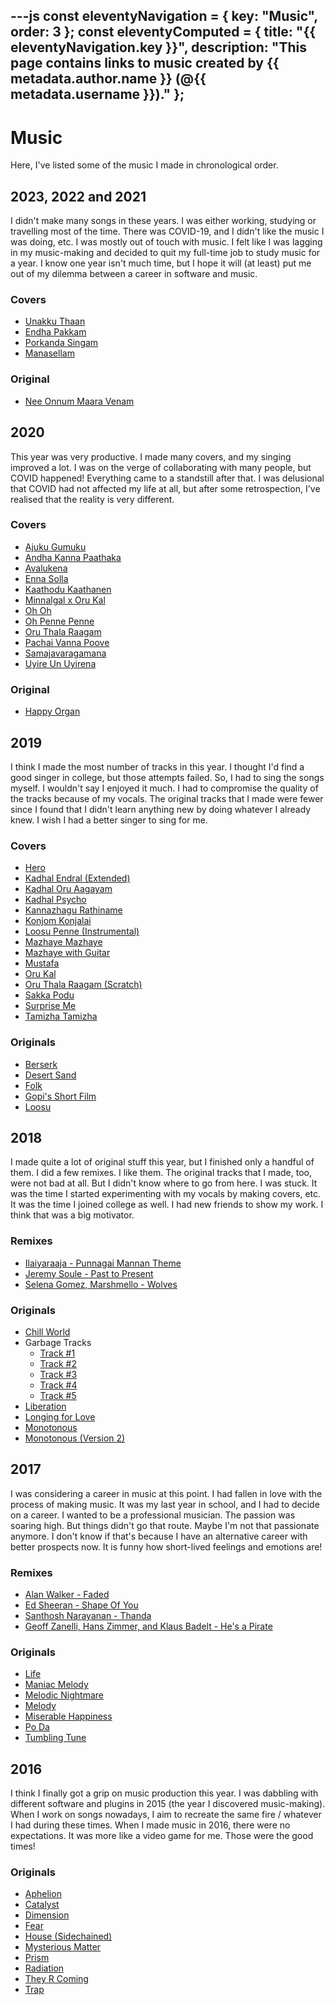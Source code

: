 ---js
const eleventyNavigation = {
	key: "Music",
	order: 3
};
const eleventyComputed = {
	title: "{{ eleventyNavigation.key }}",
	description: "This page contains links to music created by {{ metadata.author.name }} (@{{ metadata.username }})."
};
---

# Music

Here, I've listed some of the music I made in chronological order.

## 2023, 2022 and 2021

I didn't make many songs in these years. I was either working, studying or travelling most of the time. There was COVID-19, and I didn't like the music I was doing, etc. I was mostly out of touch with music. I felt like I was lagging in my music-making and decided to quit my full-time job to study music for a year. I know one year isn't much time, but I hope it will (at least) put me out of my dilemma between a career in software and music.

### Covers

- [Unakku Thaan](https://music.sharavananpa.dev/2023/unakku_thaan.mp3)
- [Endha Pakkam](https://music.sharavananpa.dev/2023/endha_pakkam_remixed.mp3)
- [Porkanda Singam](https://music.sharavananpa.dev/2022/porkanda_singam.mp3)
- [Manasellam](https://music.sharavananpa.dev/2021/manasellam.mp3)

### Original

- [Nee Onnum Maara Venam](https://music.sharavananpa.dev/2021/nee_onnum_maara_venam.mp3)

## 2020

This year was very productive. I made many covers, and my singing improved a lot. I was on the verge of collaborating with many people, but COVID happened! Everything came to a standstill after that. I was delusional that COVID had not affected my life at all, but after some retrospection, I've realised that the reality is very different.

### Covers

- [Ajuku Gumuku](https://music.sharavananpa.dev/2020/ajuku_gumuku.mp3)
- [Andha Kanna Paathaka](https://music.sharavananpa.dev/2020/andha_kanna_paathaka.mp3)
- [Avalukena](https://music.sharavananpa.dev/2020/avalukena.mp3)
- [Enna Solla](https://music.sharavananpa.dev/2020/enna_solla.mp3)
- [Kaathodu Kaathanen](https://music.sharavananpa.dev/2020/kaathodu_kaathanen.mp3)
- [Minnalgal x Oru Kal](https://music.sharavananpa.dev/2020/minnalgal_oru_kal.mp3)
- [Oh Oh](https://music.sharavananpa.dev/2020/oh_oh.mp3)
- [Oh Penne Penne](https://music.sharavananpa.dev/2020/oh_penne_penne.mp3)
- [Oru Thala Raagam](https://music.sharavananpa.dev/2020/oru_thala_raagam.mp3)
- [Pachai Vanna Poove](https://music.sharavananpa.dev/2020/pachai_vanna_poove.mp3)
- [Samajavaragamana](https://music.sharavananpa.dev/2020/samajavaragamana.mp3)
- [Uyire Un Uyirena](https://music.sharavananpa.dev/2020/uyire_un_uyirena.mp3)

### Original

- [Happy Organ](https://music.sharavananpa.dev/2020/happy_organ.mp3)



## 2019

I think I made the most number of tracks in this year. I thought I'd find a good singer in college, but those attempts failed. So, I had to sing the songs myself. I wouldn't say I enjoyed it much. I had to compromise the quality of the tracks because of my vocals. The original tracks that I made were fewer since I found that I didn't learn anything new by doing whatever I already knew. I wish I had a better singer to sing for me.

### Covers

- [Hero](https://music.sharavananpa.dev/2019/hero.mp3)
- [Kadhal Endral (Extended)](https://music.sharavananpa.dev/2019/kadhal_endral_extended.mp3)
- [Kadhal Oru Aagayam](https://music.sharavananpa.dev/2019/kadhal_oru_aagayam.mp3)
- [Kadhal Psycho](https://music.sharavananpa.dev/2019/kadhal_psycho.mp3)
- [Kannazhagu Rathiname](https://music.sharavananpa.dev/2019/kannazhagu_rathiname.mp3)
- [Konjom Konjalai](https://music.sharavananpa.dev/2019/konjom_konjalai.mp3)
- [Loosu Penne (Instrumental)](https://music.sharavananpa.dev/2019/loosu_penne_remix.mp3)
- [Mazhaye Mazhaye](https://music.sharavananpa.dev/2019/mazhaye_mazhaye.mp3)
- [Mazhaye with Guitar](https://music.sharavananpa.dev/2019/mazhaye_w_guitar.mp3)
- [Mustafa](https://music.sharavananpa.dev/2019/mustafa.mp3)
- [Oru Kal](https://music.sharavananpa.dev/2019/oru_kal.mp3)
- [Oru Thala Raagam (Scratch)](https://music.sharavananpa.dev/2019/oru_thala_raagam_init.mp3)
- [Sakka Podu](https://music.sharavananpa.dev/2019/sakka_podu.mp3)
- [Surprise Me](https://music.sharavananpa.dev/2019/surprise_me.mp3)
- [Tamizha Tamizha](https://music.sharavananpa.dev/2019/tamizha_tamizha.mp3)

### Originals

- [Berserk](https://music.sharavananpa.dev/2019/berserk.mp3)
- [Desert Sand](https://music.sharavananpa.dev/2019/desert_sand.mp3)
- [Folk](https://music.sharavananpa.dev/2019/folk.mp3)
- [Gopi's Short Film](https://music.sharavananpa.dev/2019/gopi_short_film.mp3)
- [Loosu](https://music.sharavananpa.dev/2019/loosu.mp3)



## 2018

I made quite a lot of original stuff this year, but I finished only a handful of them. I did a few remixes. I like them. The original tracks that I made, too, were not bad at all. But I didn't know where to go from here. I was stuck. It was the time I started experimenting with my vocals by making covers, etc. It was the time I joined college as well. I had new friends to show my work. I think that was a big motivator.

### Remixes

- [Ilaiyaraaja - Punnagai Mannan Theme](https://music.sharavananpa.dev/2018/ilaiyaraaja_punnagai_mannan_theme_remix.mp3)
- [Jeremy Soule - Past to Present](https://music.sharavananpa.dev/2018/jeremy_soule_past_to_present_remix.mp3)
- [Selena Gomez, Marshmello - Wolves](https://music.sharavananpa.dev/2018/selena_gomez_marshmello_wolves_remix.mp3)

### Originals

- [Chill World](https://music.sharavananpa.dev/2018/chill_world.mp3)
- Garbage Tracks
    - [Track #1](https://music.sharavananpa.dev/2018/garbage_track_1.mp3)
    - [Track #2](https://music.sharavananpa.dev/2018/garbage_track_2.mp3)
    - [Track #3](https://music.sharavananpa.dev/2018/garbage_track_3.mp3)
    - [Track #4](https://music.sharavananpa.dev/2018/garbage_track_4.mp3)
    - [Track #5](https://music.sharavananpa.dev/2018/garbage_track_5.mp3)
- [Liberation](https://music.sharavananpa.dev/2018/liberation.mp3)
- [Longing for Love](https://music.sharavananpa.dev/2018/longing_for_love.mp3)
- [Monotonous](https://music.sharavananpa.dev/2018/monotonous.mp3)
- [Monotonous (Version 2)](https://music.sharavananpa.dev/2018/monotonous_version_2.mp3)



## 2017

I was considering a career in music at this point. I had fallen in love with the process of making music. It was my last year in school, and I had to decide on a career. I wanted to be a professional musician. The passion was soaring high. But things didn't go that route. Maybe I'm not that passionate anymore. I don't know if that's because I have an alternative career with better prospects now. It is funny how short-lived feelings and emotions are!

### Remixes

- [Alan Walker - Faded](https://music.sharavananpa.dev/2017/alan_walker_faded_remix.mp3)
- [Ed Sheeran - Shape Of You](https://music.sharavananpa.dev/2017/ed_sheeran_shape_of_you_remix.mp3)
- [Santhosh Narayanan - Thanda](https://music.sharavananpa.dev/2017/good_meets_evil.mp3)
- [Geoff Zanelli, Hans Zimmer, and Klaus Badelt - He's a Pirate](https://music.sharavananpa.dev/2017/hes_a_pirate.mp3)

### Originals

- [Life](https://music.sharavananpa.dev/2017/life.mp3)
- [Maniac Melody](https://music.sharavananpa.dev/2017/maniac_melody.mp3)
- [Melodic Nightmare](https://music.sharavananpa.dev/2017/melodic_nightmare.mp3)
- [Melody](https://music.sharavananpa.dev/2017/melody.mp3)
- [Miserable Happiness](https://music.sharavananpa.dev/2017/miserable_happiness.mp3)
- [Po Da](https://music.sharavananpa.dev/2017/po_da.mp3)
- [Tumbling Tune](https://music.sharavananpa.dev/2017/tumbling_tune.mp3)



## 2016

I think I finally got a grip on music production this year. I was dabbling with different software and plugins in 2015 (the year I discovered music-making). When I work on songs nowadays, I aim to recreate the same fire / whatever I had during these times. When I made music in 2016, there were no expectations. It was more like a video game for me. Those were the good times!

### Originals

- [Aphelion](https://music.sharavananpa.dev/2016/aphelion.mp3)
- [Catalyst](https://music.sharavananpa.dev/2016/catalyst.mp3)
- [Dimension](https://music.sharavananpa.dev/2016/dimension.mp3)
- [Fear](https://music.sharavananpa.dev/2016/fear.mp3)
- [House (Sidechained)](https://music.sharavananpa.dev/2016/house_sc.mp3)
- [Mysterious Matter](https://music.sharavananpa.dev/2016/mysterious_matter.mp3)
- [Prism](https://music.sharavananpa.dev/2016/prism.mp3)
- [Radiation](https://music.sharavananpa.dev/2016/radiation.mp3)
- [They R Coming](https://music.sharavananpa.dev/2016/they_r_coming.mp3)
- [Trap](https://music.sharavananpa.dev/2016/trap.mp3)


